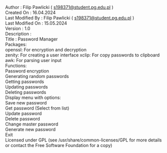 Author           : Filip Pawlicki ( s198371@student.pg.edu.pl ) <br />
Created On       : 16.04.2024 <br />
Last Modified By : Filip Pawlicki ( s198371@student.pg.edu.pl ) <br /> 
Last Modified On : 15.05.2024 <br />
Version          : 1.0 <br />
Description      : <br />
Title : Password Manager <br />
Packages: <br />
	openssl: For encryption and decryption <br />
	zenity: For creating a user interface	xclip: For copy passwords to clipboard	awk: For parsing user input <br />
Functions: <br />
	Password encryption <br />
	Generating random passwords <br />
	Getting passwords <br />
	Updating passwords <br />
	Deleting passwords <br />
Display menu with options: <br />
	Save new password <br />
	Get password (Select from list) <br />
	Update password <br />
	Delete password <br />
	Change master password <br />
	Generate new password <br />
	Exit <br />
Licensed under GPL (see /usr/share/common-licenses/GPL for more details <br />
or contact the Free Software Foundation for a copy) <br />


